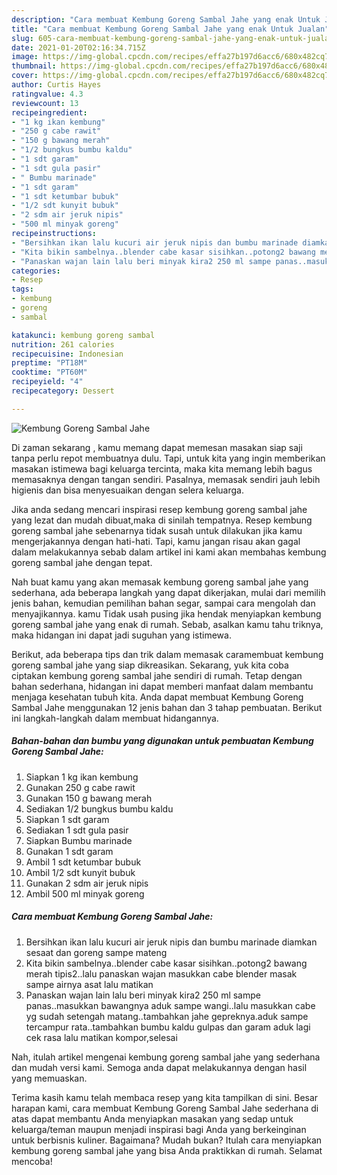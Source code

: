 ```yaml
---
description: "Cara membuat Kembung Goreng Sambal Jahe yang enak Untuk Jualan"
title: "Cara membuat Kembung Goreng Sambal Jahe yang enak Untuk Jualan"
slug: 605-cara-membuat-kembung-goreng-sambal-jahe-yang-enak-untuk-jualan
date: 2021-01-20T02:16:34.715Z
image: https://img-global.cpcdn.com/recipes/effa27b197d6acc6/680x482cq70/kembung-goreng-sambal-jahe-foto-resep-utama.jpg
thumbnail: https://img-global.cpcdn.com/recipes/effa27b197d6acc6/680x482cq70/kembung-goreng-sambal-jahe-foto-resep-utama.jpg
cover: https://img-global.cpcdn.com/recipes/effa27b197d6acc6/680x482cq70/kembung-goreng-sambal-jahe-foto-resep-utama.jpg
author: Curtis Hayes
ratingvalue: 4.3
reviewcount: 13
recipeingredient:
- "1 kg ikan kembung"
- "250 g cabe rawit"
- "150 g bawang merah"
- "1/2 bungkus bumbu kaldu"
- "1 sdt garam"
- "1 sdt gula pasir"
- " Bumbu marinade"
- "1 sdt garam"
- "1 sdt ketumbar bubuk"
- "1/2 sdt kunyit bubuk"
- "2 sdm air jeruk nipis"
- "500 ml minyak goreng"
recipeinstructions:
- "Bersihkan ikan lalu kucuri air jeruk nipis dan bumbu marinade diamkan sesaat dan goreng sampe mateng"
- "Kita bikin sambelnya..blender cabe kasar sisihkan..potong2 bawang merah tipis2..lalu panaskan wajan masukkan cabe blender masak sampe airnya asat lalu matikan"
- "Panaskan wajan lain lalu beri minyak kira2 250 ml sampe panas..masukkan bawangnya aduk sampe wangi..lalu masukkan cabe yg sudah setengah matang..tambahkan jahe gepreknya.aduk sampe tercampur rata..tambahkan bumbu kaldu gulpas dan garam aduk lagi cek rasa lalu matikan kompor,selesai"
categories:
- Resep
tags:
- kembung
- goreng
- sambal

katakunci: kembung goreng sambal 
nutrition: 261 calories
recipecuisine: Indonesian
preptime: "PT18M"
cooktime: "PT60M"
recipeyield: "4"
recipecategory: Dessert

---
```



![Kembung Goreng Sambal Jahe](https://img-global.cpcdn.com/recipes/effa27b197d6acc6/680x482cq70/kembung-goreng-sambal-jahe-foto-resep-utama.jpg)

Di zaman  sekarang , kamu memang dapat memesan masakan siap saji tanpa perlu repot membuatnya dulu. Tapi, untuk kita yang ingin memberikan masakan istimewa bagi keluarga tercinta, maka kita memang lebih bagus memasaknya dengan tangan sendiri. Pasalnya, memasak sendiri jauh lebih higienis dan bisa menyesuaikan dengan selera keluarga.

Jika anda sedang mencari inspirasi resep kembung goreng sambal jahe yang lezat dan mudah dibuat,maka di sinilah tempatnya. Resep kembung goreng sambal jahe  sebenarnya tidak susah untuk dilakukan jika kamu mengerjakannya dengan hati-hati. Tapi, kamu jangan risau akan gagal dalam melakukannya 
sebab dalam artikel ini kami akan membahas kembung goreng sambal jahe dengan tepat.  



Nah buat kamu yang akan memasak kembung goreng sambal jahe yang sederhana, ada beberapa langkah yang dapat dikerjakan, mulai dari memilih jenis bahan, kemudian pemilihan bahan segar, sampai cara mengolah dan menyajikannya. kamu Tidak usah pusing jika hendak menyiapkan kembung goreng sambal jahe yang enak di rumah. Sebab, asalkan kamu  tahu triknya, maka hidangan ini dapat jadi suguhan yang istimewa.

Berikut, ada beberapa tips dan trik dalam memasak caramembuat kembung goreng sambal jahe yang siap dikreasikan. Sekarang, yuk kita coba ciptakan kembung goreng sambal jahe sendiri di rumah. Tetap dengan bahan sederhana, hidangan ini dapat memberi manfaat dalam membantu menjaga kesehatan tubuh kita. Anda dapat membuat Kembung Goreng Sambal Jahe menggunakan 12 jenis bahan dan 3 tahap pembuatan. Berikut ini langkah-langkah dalam membuat hidangannya.

<!--inarticleads1-->

##### Bahan-bahan dan bumbu yang digunakan untuk pembuatan Kembung Goreng Sambal Jahe:

1. Siapkan 1 kg ikan kembung
1. Gunakan 250 g cabe rawit
1. Gunakan 150 g bawang merah
1. Sediakan 1/2 bungkus bumbu kaldu
1. Siapkan 1 sdt garam
1. Sediakan 1 sdt gula pasir
1. Siapkan  Bumbu marinade
1. Gunakan 1 sdt garam
1. Ambil 1 sdt ketumbar bubuk
1. Ambil 1/2 sdt kunyit bubuk
1. Gunakan 2 sdm air jeruk nipis
1. Ambil 500 ml minyak goreng




<!--inarticleads2-->

##### Cara membuat Kembung Goreng Sambal Jahe:

1. Bersihkan ikan lalu kucuri air jeruk nipis dan bumbu marinade diamkan sesaat dan goreng sampe mateng
1. Kita bikin sambelnya..blender cabe kasar sisihkan..potong2 bawang merah tipis2..lalu panaskan wajan masukkan cabe blender masak sampe airnya asat lalu matikan
1. Panaskan wajan lain lalu beri minyak kira2 250 ml sampe panas..masukkan bawangnya aduk sampe wangi..lalu masukkan cabe yg sudah setengah matang..tambahkan jahe gepreknya.aduk sampe tercampur rata..tambahkan bumbu kaldu gulpas dan garam aduk lagi cek rasa lalu matikan kompor,selesai




Nah, itulah artikel mengenai  kembung goreng sambal jahe  yang sederhana dan mudah versi kami. Semoga anda dapat melakukannya dengan hasil yang memuaskan. 

Terima kasih kamu telah membaca resep yang kita tampilkan di sini. Besar harapan kami, cara membuat  Kembung Goreng Sambal Jahe sederhana di atas dapat membantu Anda menyiapkan masakan yang sedap untuk keluarga/teman maupun menjadi inspirasi bagi Anda yang berkeinginan untuk berbisnis kuliner. Bagaimana? Mudah bukan? Itulah cara menyiapkan kembung goreng sambal jahe yang bisa Anda praktikkan di rumah. Selamat mencoba!

